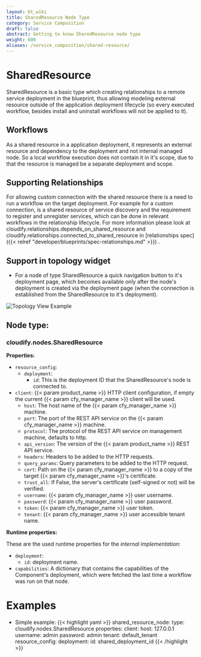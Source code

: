 ```yaml
---
layout: bt_wiki
title: SharedResource Node Type
category: Service Composition
draft: false
abstract: Getting to know SharedResource node type
weight: 600
aliases: /service_composition/shared-resource/
---
```


# SharedResource
SharedResource is a basic type which creating relationships to a remote service deployment in the blueprint, thus allowing modeling external resource outside of the application deployment lifecycle (so every executed workflow, besides install and uninstall workflows will not be applied to it).

## Workflows
As a shared resource in a application deployment, it represents an external resource and dependency to the deployment and not internal
managed node. So a local workflow execution does not contain it in it's scope, due to that the resource is managed be a separate
deployment and scope.

## Supporting Relationships
For allowing custom connection with the shared resource there is a need to run a workflow on the target deployment.
For example for a custom connection, is a shared resource of service discovery and the requirement to register and unregister services, which
can be done in relevant workflows in the relationship lifecycle. For more information please look at
cloudify.relationships.depends_on_shared_resource and cloudify.relationships.connected_to_shared_resource in [relationships spec]({{< relref "developer/blueprints/spec-relationships.md" >}}) .

## Support in topology widget

* For a node of type SharedResource a quick navigation button to it's deployment page, which becomes available only after the node's deployment is created
via the deployment page (when the connection is established from the SharedResource to it's deployment).

![Topology View Example]( /images/service_composition/component_sharedresource_topology_view.png )

## Node type:

### cloudify.nodes.SharedResource

**Properties:**

* `resource_config`:
   * `deployment`:
        * `id`: This is the deployment ID that the SharedResource's node is connected to.
* `client`: {{< param product_name >}} HTTP client configuration, if empty the current {{< param cfy_manager_name >}} client will be used.
   * `host`: The host name of the {{< param cfy_manager_name >}} machine.
   * `port`: The port of the REST API service on the {{< param cfy_manager_name >}} machine.
   * `protocol`: The protocol of the REST API service on management machine, defaults to http.
   * `api_version`: The version of the {{< param product_name >}} REST API service.
   * `headers`: Headers to be added to the HTTP requests.
   * `query_params`: Query parameters to be added to the HTTP request.
   * `cert`: Path on the {{< param cfy_manager_name >}} to a copy of the target {{< param cfy_manager_name >}}'s certificate.
   * `trust_all`: If False, the server's certificate (self-signed or not) will be verified.
   * `username`: {{< param cfy_manager_name >}} user username.
   * `password`: {{< param cfy_manager_name >}} user password.
   * `token`: {{< param cfy_manager_name >}} user token.
   * `tenant`: {{< param cfy_manager_name >}} user accessible tenant name.

**Runtime properties:**

These are the used runtime properties for the *internal implementation*:
* `deployment`:
    * `id`: deployment name.
* `capabilities`: A dictionary that contains the capabilities of the Component's deployment, which were fetched the last time a workflow was run on that node.

# Examples

* Simple example:
{{< highlight  yaml >}}
shared_resource_node:
  type: cloudify.nodes.SharedResource
  properties:
    client:
        host: 127.0.0.1
        username: admin
        password: admin
        tenant: default_tenant
    resource_config:
      deployment:
        id: shared_deployment_id
{{< /highlight >}}
